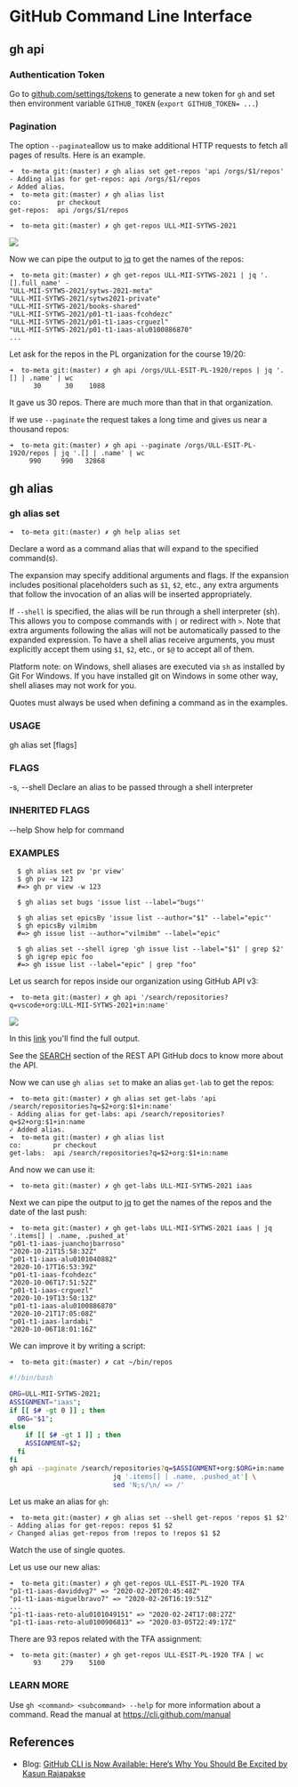 # GitHub Command Line Interface

## gh api

### Authentication Token

Go to [github.com/settings/tokens](https://github.com/settings/tokens)
to generate a new token for `gh` and set then environment variable 
`GITHUB_TOKEN` (`export GITHUB_TOKEN= ...`)

### Pagination

The option `--paginate`allow us to make additional HTTP requests to fetch 
all pages of results. Here is an example. 

```
➜  to-meta git:(master) ✗ gh alias set get-repos 'api /orgs/$1/repos'
- Adding alias for get-repos: api /orgs/$1/repos
✓ Added alias.
➜  to-meta git:(master) ✗ gh alias list
co:         pr checkout
get-repos:  api /orgs/$1/repos
``` 

```
➜  to-meta git:(master) ✗ gh get-repos ULL-MII-SYTWS-2021
```

![]({{site.baseurl}}/assets/images/gh-alias-repos.png)

Now  we can pipe the output to [jq](jq) to get the names of the repos:

```
➜  to-meta git:(master) ✗ gh get-repos ULL-MII-SYTWS-2021 | jq '.[].full_name' -
"ULL-MII-SYTWS-2021/sytws-2021-meta"
"ULL-MII-SYTWS-2021/sytws2021-private"
"ULL-MII-SYTWS-2021/books-shared"
"ULL-MII-SYTWS-2021/p01-t1-iaas-fcohdezc"
"ULL-MII-SYTWS-2021/p01-t1-iaas-crguezl"
"ULL-MII-SYTWS-2021/p01-t1-iaas-alu0100886870"
...
```

Let ask for the repos in the PL organization for the course 19/20:

```
➜  to-meta git:(master) ✗ gh api /orgs/ULL-ESIT-PL-1920/repos | jq '.[] | .name' | wc
      30      30    1088
```
It gave us 30 repos. There are much more than that in that organization.

If we use `--paginate` the request takes a long time and gives us near a thousand repos:

```
➜  to-meta git:(master) ✗ gh api --paginate /orgs/ULL-ESIT-PL-1920/repos | jq '.[] | .name' | wc
     990     990   32868
```

## gh alias


### gh alias set

```
➜  to-meta git:(master) ✗ gh help alias set
````

Declare a word as a command alias that will expand to the specified command(s).

The expansion may specify additional arguments and flags. If the expansion
includes positional placeholders such as `$1`, `$2`, etc., any extra arguments
that follow the invocation of an alias will be inserted appropriately.

If `--shell` is specified, the alias will be run through a shell interpreter (sh). This allows you
to compose commands with `|` or redirect with `>`. Note that extra arguments following the alias
will not be automatically passed to the expanded expression. To have a shell alias receive
arguments, you must explicitly accept them using `$1`, `$2`, etc., or `$@` to accept all of them.

Platform note: on Windows, shell aliases are executed via `sh` as installed by Git For Windows. If
you have installed git on Windows in some other way, shell aliases may not work for you.

Quotes must always be used when defining a command as in the examples.


### USAGE
  gh alias set <alias> <expansion> [flags]

### FLAGS
  -s, --shell   Declare an alias to be passed through a shell interpreter

### INHERITED FLAGS
  --help   Show help for command

### EXAMPLES

```
  $ gh alias set pv 'pr view'
  $ gh pv -w 123
  #=> gh pr view -w 123

  $ gh alias set bugs 'issue list --label="bugs"'

  $ gh alias set epicsBy 'issue list --author="$1" --label="epic"'
  $ gh epicsBy vilmibm
  #=> gh issue list --author="vilmibm" --label="epic"

  $ gh alias set --shell igrep 'gh issue list --label="$1" | grep $2'
  $ gh igrep epic foo
  #=> gh issue list --label="epic" | grep "foo"
````

Let us search for repos inside our organization using GitHub API v3:

```
➜  to-meta git:(master) ✗ gh api '/search/repositories?q=vscode+org:ULL-MII-SYTWS-2021+in:name'
```


![]({{site.baseurl}}/assets/images/gh-api-search-for-repos.png) 

In this [link](gh-get-labs-output.json) you'll find the full output.

See the [SEARCH](https://docs.github.com/en/free-pro-team@latest/rest/reference/search)
section of the REST API GitHub docs to know more about the API.

Now we can use `gh alias set` to make an alias `get-lab` to get the repos:

```
➜  to-meta git:(master) ✗ gh alias set get-labs 'api /search/repositories?q=$2+org:$1+in:name'
- Adding alias for get-labs: api /search/repositories?q=$2+org:$1+in:name
✓ Added alias.
➜  to-meta git:(master) ✗ gh alias list
co:        pr checkout
get-labs:  api /search/repositories?q=$2+org:$1+in:name
```

And now we can use it:

```
➜  to-meta git:(master) ✗ gh get-labs ULL-MII-SYTWS-2021 iaas
```

Next  we can pipe the output to [jq](jq) to get the names of the repos and the date of the last push:

```
➜  to-meta git:(master) ✗ gh get-labs ULL-MII-SYTWS-2021 iaas | jq '.items[] | .name, .pushed_at'
"p01-t1-iaas-juanchojbarroso"
"2020-10-21T15:58:32Z"
"p01-t1-iaas-alu0101040882"
"2020-10-17T16:53:39Z"
"p01-t1-iaas-fcohdezc"
"2020-10-06T17:51:52Z"
"p01-t1-iaas-crguezl"
"2020-10-19T13:50:13Z"
"p01-t1-iaas-alu0100886870"
"2020-10-21T17:05:08Z"
"p01-t1-iaas-lardabi"
"2020-10-06T18:01:16Z"
```
We can improve it by writing a script:

```
➜  to-meta git:(master) ✗ cat ~/bin/repos
```

```bash
#!/bin/bash

ORG=ULL-MII-SYTWS-2021;
ASSIGNMENT="iaas";
if [[ $# -gt 0 ]] ; then
  ORG="$1";
else
	if [[ $# -gt 1 ]] ; then
    ASSIGNMENT=$2;
  fi
fi
gh api --paginate /search/repositories?q=$ASSIGNMENT+org:$ORG+in:name | \
                          jq '.items[] | .name, .pushed_at'| \
                          sed 'N;s/\n/ => /'
```

Let us make an alias for `gh`:

```
➜  to-meta git:(master) ✗ gh alias set --shell get-repos 'repos $1 $2'
- Adding alias for get-repos: repos $1 $2
✓ Changed alias get-repos from !repos to !repos $1 $2
```

Watch the use of single quotes.

Let us use our new alias:

```
➜  to-meta git:(master) ✗ gh get-repos ULL-ESIT-PL-1920 TFA
"p1-t1-iaas-daviddvg7" => "2020-02-20T20:45:48Z"
"p1-t1-iaas-miguelbravo7" => "2020-02-26T16:19:51Z"
...
"p1-t1-iaas-reto-alu0101049151" => "2020-02-24T17:08:27Z"
"p1-t1-iaas-reto-alu0100906813" => "2020-03-05T22:49:17Z"
```

There are 93 repos related with the TFA assignment:

```
➜  to-meta git:(master) ✗ gh get-repos ULL-ESIT-PL-1920 TFA | wc
      93     279    5100
```

### LEARN MORE

  Use `gh <command> <subcommand> --help` for more information about a command.
  Read the manual at https://cli.github.com/manual


## References

* Blog: [GitHub CLI is Now Available: Here’s Why You Should Be Excited by 
Kasun Rajapakse](https://blog.bitsrc.io/github-cli-is-now-available-heres-why-you-should-be-excited-91d8bdd81a51)
